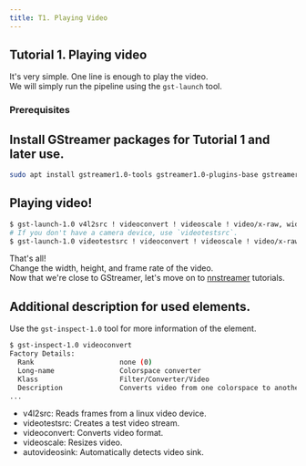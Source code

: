 ```yaml
---
title: T1. Playing Video
---
```


## Tutorial 1. Playing video

It's very simple. One line is enough to play the video.  
We will simply run the pipeline using the `gst-launch` tool.

### Prerequisites

## Install GStreamer packages for Tutorial 1 and later use.

```bash
sudo apt install gstreamer1.0-tools gstreamer1.0-plugins-base gstreamer1.0-plugins-good gstreamer1.0-plugins-bad
```

## Playing video!

```bash
$ gst-launch-1.0 v4l2src ! videoconvert ! videoscale ! video/x-raw, width=640, height=480, framerate=30/1 ! autovideosink
# If you don't have a camera device, use `videotestsrc`.
$ gst-launch-1.0 videotestsrc ! videoconvert ! videoscale ! video/x-raw, width=640, height=480, framerate=30/1 ! autovideosink
```

That's all!  
Change the width, height, and frame rate of the video.  
Now that we're close to GStreamer, let's move on to [nnstreamer](tutorial2_object_detection.md) tutorials.

## Additional description for used elements.

Use the `gst-inspect-1.0` tool for more information of the element.

```bash
$ gst-inspect-1.0 videoconvert
Factory Details:
  Rank                     none (0)
  Long-name                Colorspace converter
  Klass                    Filter/Converter/Video
  Description              Converts video from one colorspace to another
...
```

- v4l2src: Reads frames from a linux video device.
- videotestsrc: Creates a test video stream.
- videoconvert: Converts video format.
- videoscale: Resizes video.
- autovideosink: Automatically detects video sink.
